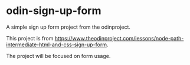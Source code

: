 # odin-sign-up-form
A simple sign up form project from the odinproject.

This project is from https://www.theodinproject.com/lessons/node-path-intermediate-html-and-css-sign-up-form.

The project will be focused on form usage.
